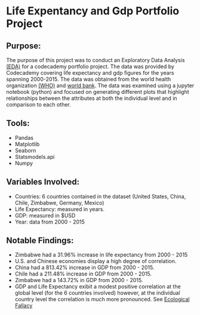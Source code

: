 # **Life Expentancy and Gdp Portfolio Project**

## **Purpose:**
The purpose of this project was to conduct an Exploratory Data Analysis [(EDA)](https://www.itl.nist.gov/div898/handbook/eda/section1/eda11.htm) for a codecademy portfolio project. The data was provided by Codecademy covering life expectancy and gdp figures for the years spanning 2000-2015. The data was obtained from the world health organization [(WHO)](https://www.who.int/) and [world bank](https://www.worldbank.org/ext/en/home). The data was examined using a jupyter notebook (python) and focused on generating different plots that highlight relationships between the attributes at both the individual level and in comparison to each other.

## **Tools:**
- Pandas
- Matplotlib
- Seaborn
- Statsmodels.api
- Numpy

## **Variables Involved:**
- Countries: 6 countries contained in the dataset (United States, China, Chile, Zimbabwe, Germany, Mexico)
- Life Expectancy: measured in years.
- GDP: measured in $USD
- Year: data from 2000 - 2015

## **Notable Findings:**
- Zimbabwe had a 31.96% increase in life expectancy from 2000 - 2015
- U.S. and Chinese economies display a high degree of correlation.
- China had a 813.42% increase in GDP from 2000 - 2015.
- Chile had a 211.48% increase in GDP from 2000 - 2015.
- Zimbabwe had a 143.72% in GDP from 2000 - 2015.
- GDP and Life Expectancy exibit a modest positive correlation at the global level (for the 6 countries involved) however, at the individual country level the correlation is much more pronounced. See [Ecological Fallacy](https://en.wikipedia.org/wiki/Ecological_fallacy)
